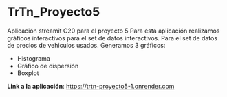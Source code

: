 # TrTn_Proyecto5
Aplicación streamit C20 para el proyecto 5
Para esta aplicación realizamos gráficos interactivos para el set de datos interactivos. 
Para el set de datos de precios de vehiculos usados.
Generamos 3 gráficos:
- Histograma
- Gráfico de dispersión
- Boxplot

**Link a la aplicación**: https://trtn-proyecto5-1.onrender.com
